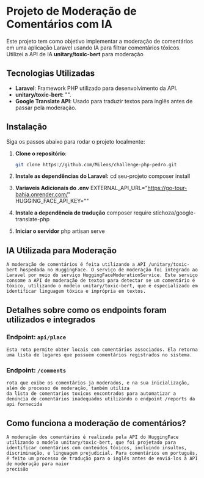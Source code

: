 # Projeto de Moderação de Comentários com IA

Este projeto tem como objetivo implementar a moderação de comentários em uma aplicação Laravel usando IA para filtrar comentários tóxicos. Utilizei a API de IA **unitary/toxic-bert** para moderação

## Tecnologias Utilizadas

- **Laravel**: Framework PHP utilizado para desenvolvimento da API.
- **unitary/toxic-bert**: "".
- **Google Translate API**: Usado para traduzir textos para inglês antes de passar pela moderação.

## Instalação

Siga os passos abaixo para rodar o projeto localmente:

1. **Clone o repositório**:
   ```bash
   git clone https://github.com/Mileos/challenge-php-pedro.git

2. **Instale as dependências do Laravel:**
    cd seu-projeto
    composer install

3. **Variaveis Adicionais do .env**
    EXTERNAL_API_URL="https://go-tour-bahia.onrender.com/"  
    HUGGING_FACE_API_KEY=""

4. **Instale a dependência de tradução**
    composer require stichoza/google-translate-php

5. **Iniciar o servidor**
    php artisan serve


## IA Utilizada para Moderação
    A moderação de comentários é feita utilizando a API /unitary/toxic-bert hospedada no HuggingFace. O serviço de moderação foi integrado ao Laravel por meio do serviço HuggingFaceModerationService. Este serviço consome a API de moderação de textos para detectar se um comentário é tóxico, utilizando o modelo unitary/toxic-bert, que é especializado em identificar linguagem tóxica e imprópria em textos.

## Detalhes sobre como os endpoints foram utilizados e integrados

### Endpoint: `api/place`

    Esta rota permite obter locais com comentários associados. Ela retorna uma lista de lugares que possuem comentários registrados no sistema.

### Endpoint: `/comments`

    rota que exibe os comentários ja moderados, e na sua inicialização, além do processo de moderação, também utiliza
    da lista de comentarios toxicos encontrados para automatizar a denúncia de comentários inadequados utilizando o endpoint /reports da api fornecida

## Como funciona a moderação de comentários?
    A moderação dos comentários é realizada pela API do HuggingFace utilizando o modelo unitary/toxic-bert, que foi projetado para identificar comentários com conteúdos tóxicos, incluindo insultos, discriminação, e linguagem prejudicial. Para comentários em português, é feito um processo de tradução para o inglês antes de enviá-los à API de moderação para maior
    precisão